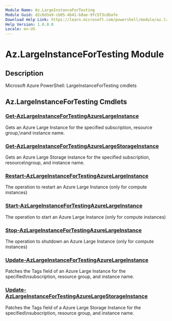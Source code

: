 ```yaml
---
Module Name: Az.LargeInstanceForTesting
Module Guid: d2c6d3a9-cb05-4b41-b8ae-9fc5f3cdbafe
Download Help Link: https://learn.microsoft.com/powershell/module/az.largeinstancefortesting
Help Version: 1.0.0.0
Locale: en-US
---
```


# Az.LargeInstanceForTesting Module
## Description
Microsoft Azure PowerShell: LargeInstanceForTesting cmdlets

## Az.LargeInstanceForTesting Cmdlets
### [Get-AzLargeInstanceForTestingAzureLargeInstance](Get-AzLargeInstanceForTestingAzureLargeInstance.md)
Gets an Azure Large Instance for the specified subscription, resource group,\nand instance name.

### [Get-AzLargeInstanceForTestingAzureLargeStorageInstance](Get-AzLargeInstanceForTestingAzureLargeStorageInstance.md)
Gets an Azure Large Storage instance for the specified subscription, resource\ngroup, and instance name.

### [Restart-AzLargeInstanceForTestingAzureLargeInstance](Restart-AzLargeInstanceForTestingAzureLargeInstance.md)
The operation to restart an Azure Large Instance (only for compute instances)

### [Start-AzLargeInstanceForTestingAzureLargeInstance](Start-AzLargeInstanceForTestingAzureLargeInstance.md)
The operation to start an Azure Large Instance (only for compute instances)

### [Stop-AzLargeInstanceForTestingAzureLargeInstance](Stop-AzLargeInstanceForTestingAzureLargeInstance.md)
The operation to shutdown an Azure Large Instance (only for compute instances)

### [Update-AzLargeInstanceForTestingAzureLargeInstance](Update-AzLargeInstanceForTestingAzureLargeInstance.md)
Patches the Tags field of an Azure Large Instance for the specified\nsubscription, resource group, and instance name.

### [Update-AzLargeInstanceForTestingAzureLargeStorageInstance](Update-AzLargeInstanceForTestingAzureLargeStorageInstance.md)
Patches the Tags field of a Azure Large Storage Instance for the specified\nsubscription, resource group, and instance name.


